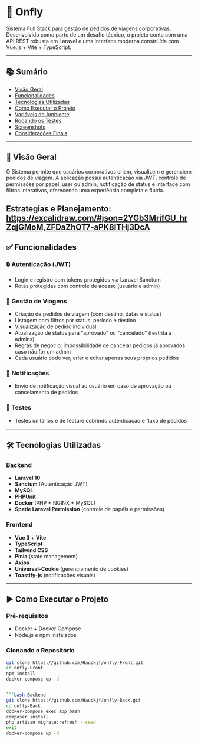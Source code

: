 # 🚀 Onfly

Sistema Full Stack para gestão de pedidos de viagens corporativas. Desenvolvido como parte de um desafio técnico, o projeto conta com uma API REST robusta em Laravel e uma interface moderna construída com Vue.js + Vite + TypeScript.

---

## 📚 Sumário

- [Visão Geral](#visão-geral)
- [Funcionalidades](#funcionalidades)
- [Tecnologias Utilizadas](#tecnologias-utilizadas)
- [Como Executar o Projeto](#como-executar-o-projeto)
- [Variáveis de Ambiente](#variáveis-de-ambiente)
- [Rodando os Testes](#rodando-os-testes)
- [Screenshots](#screenshots)
- [Considerações Finais](#considerações-finais)

---

## 📖 Visão Geral

O Sistema permite que usuários corporativos criem, visualizem e gerenciem pedidos de viagem. A aplicação possui autenticação via JWT, controle de permissões por papel, user ou admin,
 notificação de status e interface com filtros interativos, oferecendo uma experiência completa e fluida.

Estrategias e Planejamento:
https://excalidraw.com/#json=2YGb3MrifGU_hrZqjGMoM,ZFDaZhOT7-aPK8ITHj3DcA
---

## ✅ Funcionalidades

### 🔒 Autenticação (JWT)
- Login e registro com tokens protegidos via Laravel Sanctum
- Rotas protegidas com controle de acesso (usuário e admin)

### 📝 Gestão de Viagens
- Criação de pedidos de viagem (com destino, datas e status)
- Listagem com filtros por status, período e destino
- Visualização de pedido individual
- Atualização de status para “aprovado” ou “cancelado” (restrita a admins)
- Regras de negócio: impossibilidade de cancelar pedidos já aprovados caso não for um admin
- Cada usuário pode ver, criar e editar apenas seus próprios pedidos

### 🔔 Notificações
- Envio de notificação visual ao usuário em caso de aprovação ou cancelamento de pedidos

### 🧪 Testes
- Testes unitários e de feature cobrindo autenticação e fluxo de pedidos

---

## 🛠️ Tecnologias Utilizadas

### Backend
- **Laravel 10**
- **Sanctum** (Autenticação JWT)
- **MySQL**
- **PHPUnit**
- **Docker** (PHP + NGINX + MySQL)
- **Spatie Laravel Permission** (controle de papéis e permissões)

### Frontend
- **Vue 3** + **Vite**
- **TypeScript**
- **Tailwind CSS**
- **Pinia** (state management)
- **Axios**
- **Universal-Cookie** (gerenciamento de cookies)
- **Toastify-js** (notificações visuais)

---

## ▶️ Como Executar o Projeto

### Pré-requisitos
- Docker + Docker Compose
- Node.js e npm instalados

### Clonando o Repositório

```bash Front
git clone https://github.com/Hauckjf/onfly-Front.git
cd onfly-Front
npm install
docker-compose up -d


```bash Backend
git clone https://github.com/Hauckjf/onfly-Back.git
cd onfly-Back
docker-compose exec app bash
composer install
php artisan migrate:refresh --seed
exit
docker-compose up -d
